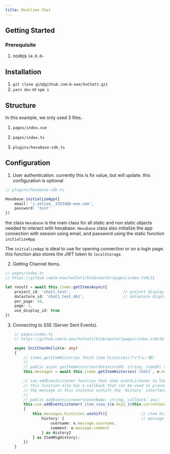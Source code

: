 ```yaml
---
title: Realtime Chat
---
```


## Getting Started
### Prerequisite
1) nodejs `14.0.0~`

## Installation
1) `git clone git@github.com:b-eee/hxChatt.git`
2) `yarn dev` or `npm i`

## Structure
In this example, we only used 3 files.

1) `pages/index.vue`

2) `pages/index.ts`

3) `plugins/hexabase-sdk.ts`

## Configuration
1) User authentication. currently this is fix value, but will update. this configuration is optional

```typescript
// plugins/hexabase-sdk.ts

Hexabase.initializeApp({
    email: 'j.soliva__33334@b-eee.com',
    password: 'test'
})
```

the class `Hexabase` is the main class for all static and non static objects needed to interact with hexabase. `Hexabase` class also initialize the app connection with session using email, and password using the static function `initializeApp`.

The `initializeApp` is ideal to use for opening connection or on a login page. this function also stores the JWT token to `localStorage`.

2) Getting Channel Items.

```typescript
// pages/index.ts
// https://github.com/b-eee/hxChatt/blob/master/pages/index.ts#L31

let result = await this.items.getItemsAsync({ 
    project_id: 'chat1_test',                       // project display ID
    datastore_id: 'chat1_test_db1',                 // datastore display ID
    per_page: 10, 
    page: 1, 
    use_display_id: true  
})
```

3) Connecting to SSE (Server Sent Events). 

```typescript
    // pages/index.ts
    // https://github.com/b-eee/hxChatt/blob/master/pages/index.ts#L50

    async InitChanOnClck(e: any)
    {
        // items.getItemHistories fetch item histories(アイテム一覧)
        // 
        // public async getItemHistories(datastoreID: string, itemID: string): Promise<ItemHistories>
        this.messages = await this.items.getItemHistories(`chat1`, e.key);

        // sse.addEventListener function that adds eventListener to SSE instance, and parse the message from string to object
        // this function also has a callback that can be used to process the message.
        // the message in this instance unshift the `History` interface to `messages.histories` to display to the UI.
        //
        // public addEventListener(eventName: string, callback: any)
        this.sse.addEventListener(`item_view_${e.key}_${this.currentUser.u_id}`, (e: any) =>
        {
            this.messages.histories.unshift({               // item histories(アイテム一覧)
                history: {                                  // message to push to the list
                    username: e.message.username,
                    comment: e.message.comment
                } as History2
            } as ItemMsgHistory);
        })
    }
```